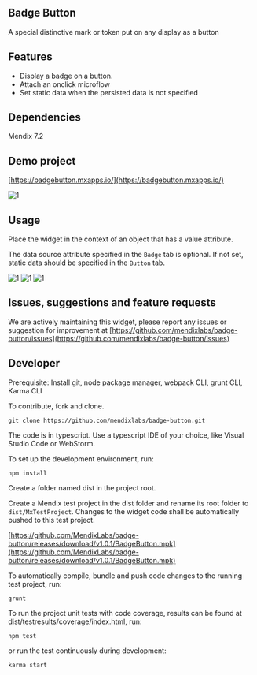 ## Badge Button

A special distinctive mark or token put on any display as a button

## Features

 * Display a badge on a button.
 * Attach an onclick microflow 
 * Set static data when the persisted data is not specified

## Dependencies

Mendix 7.2

## Demo project

[https://badgebutton.mxapps.io/](https://badgebutton.mxapps.io/)

![1](https://raw.githubusercontent.com/mendixlabs/badge-button/v1.0.1/assets/demo.png)
## Usage
Place the widget in the context of an object that has a value attribute.

The data source attribute specified in the `Badge` tab is optional. If not set, static data should be specified in the `Button` tab.

![1](https://raw.githubusercontent.com/mendixlabs/badge-button/v1.0.1/assets/Static_attributes.png)
![1](https://raw.githubusercontent.com/mendixlabs/badge-button/v1.0.1/assets/Data_source.png)
![1](https://raw.githubusercontent.com/mendixlabs/badge-button/v1.0.1/assets/Behavior.png)

## Issues, suggestions and feature requests

We are actively maintaining this widget, please report any issues or suggestion for improvement at
[https://github.com/mendixlabs/badge-button/issues](https://github.com/mendixlabs/badge-button/issues)

## Developer
Prerequisite: Install git, node package manager, webpack CLI, grunt CLI, Karma CLI

To contribute, fork and clone.

    git clone https://github.com/mendixlabs/badge-button.git

The code is in typescript. Use a typescript IDE of your choice, like Visual Studio Code or WebStorm.

To set up the development environment, run:

    npm install

Create a folder named dist in the project root.

Create a Mendix test project in the dist folder and rename its root folder to `dist/MxTestProject`. Changes to the widget code shall be automatically pushed to this test project.

[https://github.com/MendixLabs/badge-button/releases/download/v1.0.1/BadgeButton.mpk](https://github.com/MendixLabs/badge-button/releases/download/v1.0.1/BadgeButton.mpk)

To automatically compile, bundle and push code changes to the running test project, run:

    grunt

To run the project unit tests with code coverage, results can be found at dist/testresults/coverage/index.html, run:

    npm test

or run the test continuously during development:

    karma start
